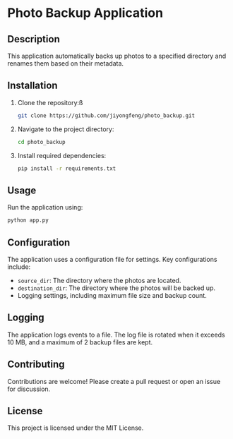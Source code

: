 <!--
 * @Author       : JIYONGFENG jiyongfeng@163.com
 * @Date         : 2024-12-16 14:26:54
 * @LastEditors  : JIYONGFENG jiyongfeng@163.com
 * @LastEditTime : 2025-10-17 21:51:50
 * @Description  :
 * Copyright (c) 2024 by ZEZEDATA Technology CO, LTD, All Rights Reserved.
-->

# Photo Backup Application

## Description

This application automatically backs up photos to a specified directory and renames them based on their metadata.

## Installation

1. Clone the repository:ß

   ```bash
   git clone https://github.com/jiyongfeng/photo_backup.git
   ```

2. Navigate to the project directory:

   ```bash
   cd photo_backup
   ```

3. Install required dependencies:

   ```bash
   pip install -r requirements.txt
   ```

## Usage

Run the application using:

```bash
python app.py
```

## Configuration

The application uses a configuration file for settings. Key configurations include:

- `source_dir`: The directory where the photos are located.
- `destination_dir`: The directory where the photos will be backed up.
- Logging settings, including maximum file size and backup count.

## Logging

The application logs events to a file. The log file is rotated when it exceeds 10 MB, and a maximum of 2 backup files are kept.

## Contributing

Contributions are welcome! Please create a pull request or open an issue for discussion.

## License

This project is licensed under the MIT License.
